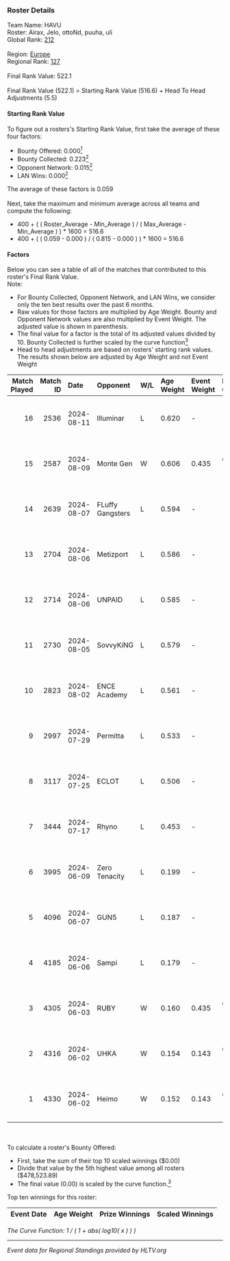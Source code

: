 ### Roster Details<br />
Team Name: HAVU<br />
Roster: Airax, Jelo, ottoNd, puuha, uli<br />
Global Rank: [212](../../standings_global_2024_11_06.md)<br />
<br />
Region: [Europe]( ../../standings_europe_2024_11_06.md)<br />
Regional Rank: [127]( ../../standings_europe_2024_11_06.md)<br />
<br />
Final Rank Value:  522.1<br />
<br />
Final Rank Value (522.1) = Starting Rank Value (516.6) + Head To Head Adjustments (5.5)<br />

#### Starting Rank Value<br />
To figure out a rosters's Starting Rank Value, first take the average of these four factors:<br />
- Bounty Offered: 0.000[<sup>1</sup>](#table2)
- Bounty Collected: 0.223[<sup>2</sup>](#table1)
- Opponent Network: 0.015[<sup>2</sup>](#table1)
- LAN Wins: 0.000[<sup>2</sup>](#table1)

The average of these factors is 0.059<br />
<br />
Next, take the maximum and minimum average across all teams and compute the following:<br />
- 400 + ( ( Roster_Average - Min_Average ) / ( Max_Average - Min_Average ) ) * 1600 = 516.6
- 400 + ( ( 0.059 - 0.000 ) / ( 0.815 - 0.000 ) ) * 1600 = 516.6


#### Factors<br />
Below you can see a table of all of the matches that contributed to this roster's Final Rank Value.<br />
Note:<br />

- For Bounty Collected, Opponent Network, and LAN Wins, we consider only the ten best results over the past 6 months.
- Raw values for those factors are multiplied by Age Weight. Bounty and Opponent Network values are also multiplied by Event Weight. The adjusted value is shown in parenthesis.
- The final value for a factor is the total of its adjusted values divided by 10. Bounty Collected is further scaled by the curve function[<sup>3</sup>](#curveFunction)
- Head to head adjustments are based on rosters' starting rank values. The results shown below are adjusted by Age Weight and not Event Weight
<span id="table1"></span><br />


| Match Played | Match ID | Date       | Opponent         | W/L | Age Weight | Event Weight | Bounty Collected | Opponent Network | LAN Wins  | H2H Adj. | Roster                          |
| -: | -: | :- | :- | :- | :- | :- | :- | :- | :- | -: | :- |
|           16 |     2536 | 2024-08-11 | Illuminar        | L   | 0.620      | -            | -                | -                | -         |    -1.38 | Airax, Jelo, ottoNd, puuha, uli |
|           15 |     2587 | 2024-08-09 | Monte Gen        | W   | 0.606      | 0.435        | 0.008 (0.002)    | 0.480 (0.126)    | 0 (0.000) |    16.29 | Airax, Jelo, ottoNd, puuha, uli |
|           14 |     2639 | 2024-08-07 | FLuffy Gangsters | L   | 0.594      | -            | -                | -                | -         |    -4.10 | Airax, Jelo, ottoNd, puuha, uli |
|           13 |     2704 | 2024-08-06 | Metizport        | L   | 0.586      | -            | -                | -                | -         |    -2.24 | Airax, Jelo, ottoNd, puuha, uli |
|           12 |     2714 | 2024-08-06 | UNPAID           | L   | 0.585      | -            | -                | -                | -         |    -0.29 | Airax, Jelo, ottoNd, puuha, uli |
|           11 |     2730 | 2024-08-05 | SovvyKiNG        | L   | 0.579      | -            | -                | -                | -         |    -3.78 | Airax, Jelo, ottoNd, puuha, uli |
|           10 |     2823 | 2024-08-02 | ENCE Academy     | L   | 0.561      | -            | -                | -                | -         |    -3.61 | Airax, Jelo, ottoNd, puuha, uli |
|            9 |     2997 | 2024-07-29 | Permitta         | L   | 0.533      | -            | -                | -                | -         |    -0.82 | Airax, Jelo, ottoNd, puuha, uli |
|            8 |     3117 | 2024-07-25 | ECLOT            | L   | 0.506      | -            | -                | -                | -         |    -0.40 | Airax, Jelo, ottoNd, puuha, uli |
|            7 |     3444 | 2024-07-17 | Rhyno            | L   | 0.453      | -            | -                | -                | -         |    -1.77 | Airax, Jelo, ottoNd, puuha, uli |
|            6 |     3995 | 2024-06-09 | Zero Tenacity    | L   | 0.199      | -            | -                | -                | -         |    -0.41 | Airax, Jelo, ottoNd, puuha, uli |
|            5 |     4096 | 2024-06-07 | GUN5             | L   | 0.187      | -            | -                | -                | -         |    -0.45 | Airax, Jelo, ottoNd, puuha, uli |
|            4 |     4185 | 2024-06-06 | Sampi            | L   | 0.179      | -            | -                | -                | -         |    -0.41 | Airax, Jelo, ottoNd, puuha, uli |
|            3 |     4305 | 2024-06-03 | RUBY             | W   | 0.160      | 0.435        | 0.017 (0.001)    | 0.286 (0.020)    | 0 (0.000) |     4.00 | Airax, Jelo, ottoNd, puuha, uli |
|            2 |     4316 | 2024-06-02 | UHKA             | W   | 0.154      | 0.143        | 0.000 (0.000)    | 0.006 (0.000)    | 0 (0.000) |     1.65 | Airax, Jelo, ottoNd, puuha, uli |
|            1 |     4330 | 2024-06-02 | Heimo            | W   | 0.152      | 0.143        | 0.001 (0.000)    | 0.163 (0.004)    | 0 (0.000) |     3.24 | Airax, Jelo, ottoNd, puuha, uli |

<br />
<span id="table2"></span><br />
To calculate a roster's Bounty Offered:<br />

- First, take the sum of their top 10 scaled winnings ($0.00)
- Divide that value by the 5th highest value among all rosters ($478,523.89)
- The final value (0.00) is scaled by the curve function.[<sup>3</sup>](#curveFunction)

Top ten winnings for this roster:<br />

| Event Date | Age Weight | Prize Winnings | Scaled Winnings |
| :- | -: | :- | :- |


<span id="curveFunction"></span>_The Curve Function: 1 / ( 1 + abs( log10( x ) ) )_<br />

---
_Event data for Regional Standings provided by HLTV.org_<br />
